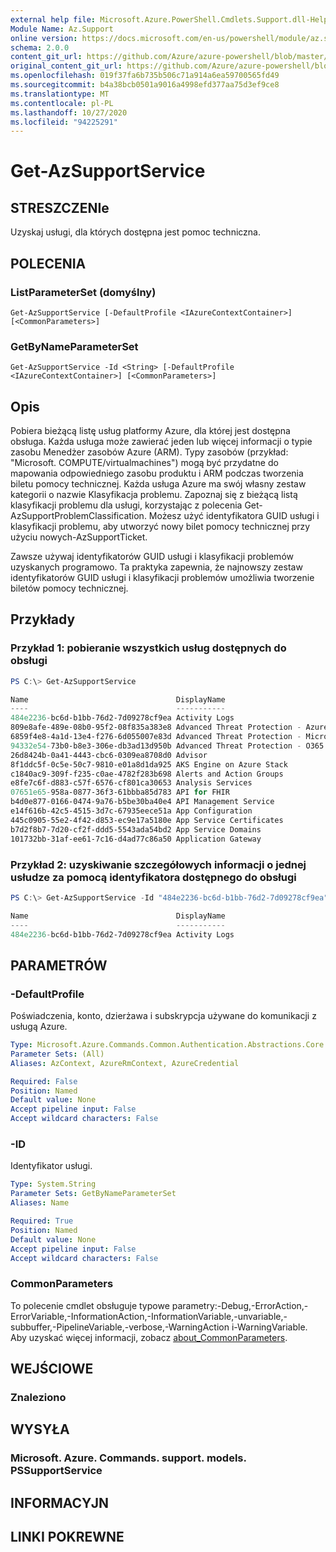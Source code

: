 ```yaml
---
external help file: Microsoft.Azure.PowerShell.Cmdlets.Support.dll-Help.xml
Module Name: Az.Support
online version: https://docs.microsoft.com/en-us/powershell/module/az.support/get-azsupportservice
schema: 2.0.0
content_git_url: https://github.com/Azure/azure-powershell/blob/master/src/Support/Support/help/Get-AzSupportService.md
original_content_git_url: https://github.com/Azure/azure-powershell/blob/master/src/Support/Support/help/Get-AzSupportService.md
ms.openlocfilehash: 019f37fa6b735b506c71a914a6ea59700565fd49
ms.sourcegitcommit: b4a38bcb0501a9016a4998efd377aa75d3ef9ce8
ms.translationtype: MT
ms.contentlocale: pl-PL
ms.lasthandoff: 10/27/2020
ms.locfileid: "94225291"
---
```

# Get-AzSupportService

## STRESZCZENIe
Uzyskaj usługi, dla których dostępna jest pomoc techniczna. 

## POLECENIA

### ListParameterSet (domyślny)
```
Get-AzSupportService [-DefaultProfile <IAzureContextContainer>] [<CommonParameters>]
```

### GetByNameParameterSet
```
Get-AzSupportService -Id <String> [-DefaultProfile <IAzureContextContainer>] [<CommonParameters>]
```

## Opis
Pobiera bieżącą listę usług platformy Azure, dla której jest dostępna obsługa. Każda usługa może zawierać jeden lub więcej informacji o typie zasobu Menedżer zasobów Azure (ARM). Typy zasobów (przykład: "Microsoft. COMPUTE/virtualmachines") mogą być przydatne do mapowania odpowiedniego zasobu produktu i ARM podczas tworzenia biletu pomocy technicznej. Każda usługa Azure ma swój własny zestaw kategorii o nazwie Klasyfikacja problemu. Zapoznaj się z bieżącą listą klasyfikacji problemu dla usługi, korzystając z polecenia Get-AzSupportProblemClassification. Możesz użyć identyfikatora GUID usługi i klasyfikacji problemu, aby utworzyć nowy bilet pomocy technicznej przy użyciu nowych-AzSupportTicket.

Zawsze używaj identyfikatorów GUID usługi i klasyfikacji problemów uzyskanych programowo. Ta praktyka zapewnia, że najnowszy zestaw identyfikatorów GUID usługi i klasyfikacji problemów umożliwia tworzenie biletów pomocy technicznej.

## Przykłady

### Przykład 1: pobieranie wszystkich usług dostępnych do obsługi
```powershell
PS C:\> Get-AzSupportService

Name                                 DisplayName
----                                 -----------
484e2236-bc6d-b1bb-76d2-7d09278cf9ea Activity Logs
809e8afe-489e-08b0-95f2-08f835a383e8 Advanced Threat Protection - Azure
6859f4e8-4a1d-13e4-f276-6d055007e83d Advanced Threat Protection - Microsoft Defender
94332e54-73b0-b8e3-306e-db3ad13d950b Advanced Threat Protection - O365
26d8424b-0a41-4443-cbc6-0309ea8708d0 Advisor
8f1ddc5f-0c5e-50c7-9810-e01a8d1da925 AKS Engine on Azure Stack
c1840ac9-309f-f235-c0ae-4782f283b698 Alerts and Action Groups
e8fe7c6f-d883-c57f-6576-cf801ca30653 Analysis Services
07651e65-958a-0877-36f3-61bbba85d783 API for FHIR
b4d0e877-0166-0474-9a76-b5be30ba40e4 API Management Service
e14f616b-42c5-4515-3d7c-67935eece51a App Configuration
445c0905-55e2-4f42-d853-ec9e17a5180e App Service Certificates
b7d2f8b7-7d20-cf2f-ddd5-5543ada54bd2 App Service Domains
101732bb-31af-ee61-7c16-d4ad77c86a50 Application Gateway
```

### Przykład 2: uzyskiwanie szczegółowych informacji o jednej usłudze za pomocą identyfikatora dostępnego do obsługi
```powershell
PS C:\> Get-AzSupportService -Id "484e2236-bc6d-b1bb-76d2-7d09278cf9ea"

Name                                 DisplayName
----                                 -----------
484e2236-bc6d-b1bb-76d2-7d09278cf9ea Activity Logs
```

## PARAMETRÓW

### -DefaultProfile
Poświadczenia, konto, dzierżawa i subskrypcja używane do komunikacji z usługą Azure.

```yaml
Type: Microsoft.Azure.Commands.Common.Authentication.Abstractions.Core.IAzureContextContainer
Parameter Sets: (All)
Aliases: AzContext, AzureRmContext, AzureCredential

Required: False
Position: Named
Default value: None
Accept pipeline input: False
Accept wildcard characters: False
```

### -ID
Identyfikator usługi.

```yaml
Type: System.String
Parameter Sets: GetByNameParameterSet
Aliases: Name

Required: True
Position: Named
Default value: None
Accept pipeline input: False
Accept wildcard characters: False
```

### CommonParameters
To polecenie cmdlet obsługuje typowe parametry:-Debug,-ErrorAction,-ErrorVariable,-InformationAction,-InformationVariable,-unvariable,-subbuffer,-PipelineVariable,-verbose,-WarningAction i-WarningVariable. Aby uzyskać więcej informacji, zobacz [about_CommonParameters](http://go.microsoft.com/fwlink/?LinkID=113216).

## WEJŚCIOWE

### Znaleziono

## WYSYŁA

### Microsoft. Azure. Commands. support. models. PSSupportService

## INFORMACYJN

## LINKI POKREWNE
